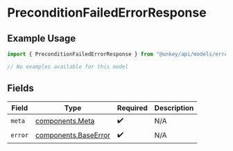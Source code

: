 # PreconditionFailedErrorResponse

## Example Usage

```typescript
import { PreconditionFailedErrorResponse } from "@unkey/api/models/errors";

// No examples available for this model
```

## Fields

| Field                                                        | Type                                                         | Required                                                     | Description                                                  |
| ------------------------------------------------------------ | ------------------------------------------------------------ | ------------------------------------------------------------ | ------------------------------------------------------------ |
| `meta`                                                       | [components.Meta](../../models/components/meta.md)           | :heavy_check_mark:                                           | N/A                                                          |
| `error`                                                      | [components.BaseError](../../models/components/baseerror.md) | :heavy_check_mark:                                           | N/A                                                          |